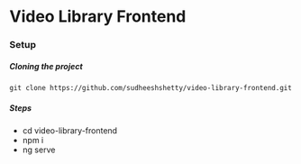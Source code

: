 
# Video Library Frontend

### Setup
##### Cloning the project
`git clone https://github.com/sudheeshshetty/video-library-frontend.git`

##### Steps

 - cd video-library-frontend
 - npm i
 - ng serve